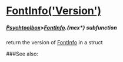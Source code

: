 # [FontInfo('Version')](FontInfo-Version) 
##### [Psychtoolbox](Pyschtoolbox)>[FontInfo](FontInfo).{mex*} subfunction


return the version of [FontInfo](FontInfo) in a struct  


###See also:


